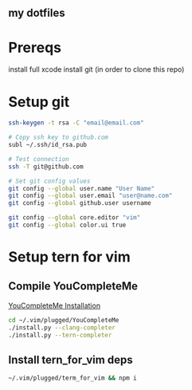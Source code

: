 ## my dotfiles

# Prereqs

install full xcode
install git (in order to clone this repo)

# Setup git

```sh
ssh-keygen -t rsa -C "email@email.com"

# Copy ssh key to github.com
subl ~/.ssh/id_rsa.pub

# Test connection
ssh -T git@github.com

# Set git config values
git config --global user.name "User Name"
git config --global user.email "user@name.com"
git config --global github.user username

git config --global core.editor "vim"
git config --global color.ui true
```

# Setup tern for vim

## Compile YouCompleteMe

[YouCompleteMe Installation](https://github.com/Valloric/YouCompleteMe#installation)

```sh
cd ~/.vim/plugged/YouCompleteMe
./install.py --clang-completer
./install.py --tern-completer
```
## Install tern_for_vim deps

```sh
~/.vim/plugged/term_for_vim && npm i
```


